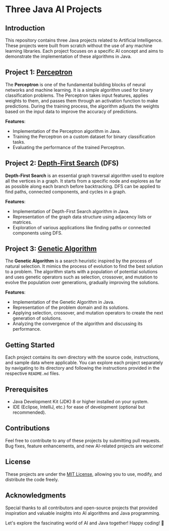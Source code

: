 # Three Java AI Projects

## Introduction

This repository contains three Java projects related to Artificial Intelligence. These projects were built from scratch without the use of any machine learning libraries. Each project focuses on a specific AI concept and aims to demonstrate the implementation of these algorithms in Java.

## Project 1: [Perceptron](https://github.com/Francy93/AI-Projects/tree/master/Perceptron_LinearCategoriser)

The **Perceptron** is one of the fundamental building blocks of neural networks and machine learning. It is a simple algorithm used for binary classification problems. The Perceptron takes input features, applies weights to them, and passes them through an activation function to make predictions. During the training process, the algorithm adjusts the weights based on the input data to improve the accuracy of predictions.

**Features**:

- Implementation of the Perceptron algorithm in Java.
- Training the Perceptron on a custom dataset for binary classification tasks.
- Evaluating the performance of the trained Perceptron.

## Project 2: [Depth-First Search](https://github.com/Francy93/AI-Projects/tree/master/DepthFirstSearch) (DFS)

**Depth-First Search** is an essential graph traversal algorithm used to explore all the vertices in a graph. It starts from a specific node and explores as far as possible along each branch before backtracking. DFS can be applied to find paths, connected components, and cycles in a graph.

**Features**:

- Implementation of Depth-First Search algorithm in Java.
- Representation of the graph data structure using adjacency lists or matrices.
- Exploration of various applications like finding paths or connected components using DFS.

## Project 3: [Genetic Algorithm](https://github.com/Francy93/AI-Projects/tree/master/GeneticAlgorithm)

The **Genetic Algorithm** is a search heuristic inspired by the process of natural selection. It mimics the process of evolution to find the best solution to a problem. The algorithm starts with a population of potential solutions and uses genetic operators such as selection, crossover, and mutation to evolve the population over generations, gradually improving the solutions.

**Features**:

- Implementation of the Genetic Algorithm in Java.
- Representation of the problem domain and its solutions.
- Applying selection, crossover, and mutation operators to create the next generation of solutions.
- Analyzing the convergence of the algorithm and discussing its performance.

## Getting Started

Each project contains its own directory with the source code, instructions, and sample data where applicable. You can explore each project separately by navigating to its directory and following the instructions provided in the respective `README.md` files.

## Prerequisites

- Java Development Kit (JDK) 8 or higher installed on your system.
- IDE (Eclipse, IntelliJ, etc.) for ease of development (optional but recommended).

## Contributions

Feel free to contribute to any of these projects by submitting pull requests. Bug fixes, feature enhancements, and new AI-related projects are welcome!

## License

These projects are under the [MIT License](https://en.wikipedia.org/wiki/MIT_License), allowing you to use, modify, and distribute the code freely.

## Acknowledgments

Special thanks to all contributors and open-source projects that provided inspiration and valuable insights into AI algorithms and Java programming.

Let's explore the fascinating world of AI and Java together! Happy coding! 🚀
